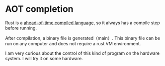 # AOT completion

Rust is a [ahead-of-time compiled language](https://en.wikipedia.org/wiki/Ahead-of-time_compilation), so it always has a compile step before running.

After compilation, a binary file is generated（main）. This binary file can be run on any computer and does not require a rust VM environment.

I am very curious about the control of this kind of program on the hardware system. I will try it on some hardware.